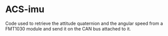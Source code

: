 # ACS-imu
Code used to retrieve the attitude quaternion and the angular speed from a FMT1030 module and send it on the CAN bus attached to it.
